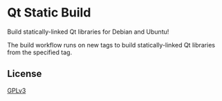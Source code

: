 # Qt Static Build

Build statically-linked Qt libraries for Debian and Ubuntu!

The build workflow runs on new tags to build statically-linked Qt libraries from the specified tag.

## License

[GPLv3](LICENSE)
